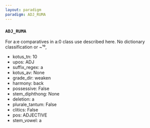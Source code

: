 ```yaml
---
layout: paradigm
paradigm: ADJ_RUMA
---
```

### ` ADJ_RUMA `

For a:e comparatives in a:0 class use described here. No dictionary classification or ~¹⁰, 
* kotus_tn: 10
* upos: ADJ
* suffix_regex: a
* kotus_av: None
* grade_dir: weaken
* harmony: back
* possessive: False
* stem_diphthong: None
* deletion: a
* plurale_tantum: False
* clitics: False
* pos: ADJECTIVE
* stem_vowel: a
